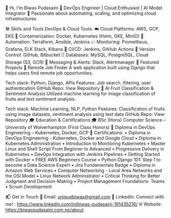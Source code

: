 👋 Hi, I'm Biwas Pudasaini
🚀 DevOps Engineer | Cloud Enthusiast | AI Model Integrator
🔧 Passionate about automating, scaling, and optimizing cloud infrastructures.

🛠️ Skills and Tools
DevOps & Cloud Tools:
☁️ Cloud Platforms: AWS, GCP, EKS
🐳 Containerization: Docker, Kubernetes (Helm, GKE, MinIO)
🔄 Automation: Terraform, Ansible, Jenkins
📈 Monitoring: Prometheus, Grafana, ELK Stack, Kibana
🔧 CI/CD: Jenkins, GitHub Actions
🔀 Version Control: GitHub, Bitbucket
🗄️ Databases: MySQL, PostgreSQL, Cloud Storage (S3, GCR)
📩 Messaging & Alerts: Slack, Alertmanager
🌟 Featured Projects
🚀 Remote Job Finder
A web application built using Django that helps users find remote job opportunities.

Tech stack: Python, Django, APIs
Features: Job search, filtering, user authentication
GitHub Repo: View Repository
🍇 AI Fruit Classification & Sentiment Analysis
Utilized machine learning for image classification of fruits and text sentiment analysis.

Tech stack: Machine Learning, NLP, Python
Features: Classification of fruits using image datasets, sentiment analysis using text data
GitHub Repo: View Repository
🎓 Education & Certifications
🎓 BSc (Hons) Computer Science – University of Wolverhampton (First Class Honors)
🏅 Diploma in DevOps Engineering – Kubernetes, Docker, GCP
📜 Certifications: 
• Diploma in DevOps Engineering - Kubernetes, Docker and Google Cloud
• Diploma in Kubernetes Administration
• Introduction to Monitoring Kubernetes
• Master Linux and Shell Script From Beginner to Advanced
• Progressive Delivery in Kubernetes
• DevOps Integration with Jenkins Pipelines
• Getting Started with Docker
• FREE AWS Beginners Course
• Python Django 101: Step 1 to become a Data Science Expert
• Jira Fundamentals Badge
• Diploma in Amazon Web Services
• Computer Networking - Local Area Networks and the OSI Model
• Linux Network Administrator
• Critical Thinking for Better Judgment and Decision-Making
• Project Management Foundations: Teams
• Scrum Development

📬 Get in Touch
📧 Email: uniquebiwas@gmail.com
💼 LinkedIn: Connect with me! : https://www.linkedin.com/in/biwas-pudasaini-191435216/
🌐 Website: https://biwaspudasaini.com.np/about
